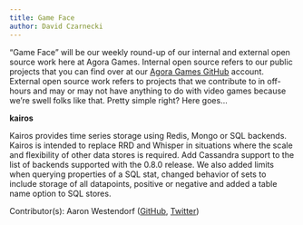 ```yaml
---
title: Game Face
author: David Czarnecki
---
```

“Game Face” will be our weekly round-up of our internal and external open source work here at Agora Games. Internal open source refers to our public projects that you can find over at our [Agora Games GitHub](https://github.com/agoragames/) account. External open source work refers to projects that we contribute to in off-hours and may or may not have anything to do with video games because we’re swell folks like that. Pretty simple right? Here goes…

 **kairos**

 Kairos provides time series storage using Redis, Mongo or SQL backends. Kairos is intended to replace RRD and Whisper in situations where the scale and flexibility of other data stores is required. Add Cassandra support to the list of backends supported with the 0.8.0 release. We also added limits when querying properties of a SQL stat, changed behavior of sets to include storage of all datapoints, positive or negative and added a table name option to SQL stores.

 Contributor(s): Aaron Westendorf ([GitHub](https://github.com/awestendorf/), [Twitter](https://twitter.com/WashUffize))

  
